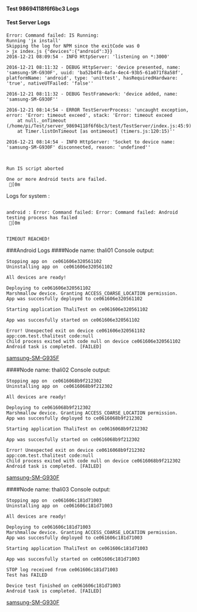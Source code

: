 #### Test 98694118f6f6bc3 Logs

#### Test Server Logs
```
Error: Command failed: IS Running:
Running 'jx install'
Skipping the log for NPM since the exitCode was 0
> jx index.js {"devices":{"android":3}}
2016-12-21 08:09:54 - INFO HttpServer: 'listening on *:3000'

2016-12-21 08:11:32 - DEBUG HttpServer: 'device presented, name: 'samsung-SM-G930F', uuid: 'ba52b4f8-4afa-4ec4-93b5-61a071f8a58f', platformName: 'android', type: 'unittest', hasRequiredHardware: 'true', nativeUTFailed: 'false''

2016-12-21 08:11:32 - DEBUG TestFramework: 'device added, name: 'samsung-SM-G930F''

2016-12-21 08:14:54 - ERROR TestServerProcess: 'uncaught exception, error: 'Error: timeout exceed', stack: 'Error: timeout exceed
    at null._onTimeout (/home/pi/Test/server_98694118f6f6bc3/test/TestServer/index.js:45:9)
    at Timer.listOnTimeout [as ontimeout] (timers.js:120:15)''

2016-12-21 08:14:54 - INFO HttpServer: 'Socket to device name: 'samsung-SM-G930F' disconnected, reason: 'undefined''


 
Run IS script aborted
 
One or more Android tests are failed.
 [0m

```


Logs for system : 
```

android : Error: Command failed: Error: Command failed: Android testing process has failed
 [0m


TIMEOUT REACHED!
```
###Android Logs
####Node name: thali01
Console output:
```
Stopping app on  ce061606e320561102
Uninstalling app on  ce061606e320561102

All devices are ready!

Deploying to ce061606e320561102
Marshmallow device. Granting ACCESS_COARSE_LOCATION permission.
App was succesfully deployed to ce061606e320561102

Starting application ThaliTest on ce061606e320561102

App was succesfully started on ce061606e320561102

Error! Unexpected exit on device ce061606e320561102 app:com.test.thalitest code:null 
Child process exited with code null on device ce061606e320561102
Android task is completed. [FAILED]
```
[samsung-SM-G935F](https://github.com/ThaliTester/TestResults/blob/98694118f6f6bc3_CI_sanity_check_czyzm/thali01_samsung-SM-G935F.md)

####Node name: thali02
Console output:
```
Stopping app on  ce0616068b9f212302
Uninstalling app on  ce0616068b9f212302

All devices are ready!

Deploying to ce0616068b9f212302
Marshmallow device. Granting ACCESS_COARSE_LOCATION permission.
App was succesfully deployed to ce0616068b9f212302

Starting application ThaliTest on ce0616068b9f212302

App was succesfully started on ce0616068b9f212302

Error! Unexpected exit on device ce0616068b9f212302 app:com.test.thalitest code:null 
Child process exited with code null on device ce0616068b9f212302
Android task is completed. [FAILED]
```
[samsung-SM-G930F](https://github.com/ThaliTester/TestResults/blob/98694118f6f6bc3_CI_sanity_check_czyzm/thali02_samsung-SM-G930F.md)

####Node name: thali03
Console output:
```
Stopping app on  ce061606c181d71003
Uninstalling app on  ce061606c181d71003

All devices are ready!

Deploying to ce061606c181d71003
Marshmallow device. Granting ACCESS_COARSE_LOCATION permission.
App was succesfully deployed to ce061606c181d71003

Starting application ThaliTest on ce061606c181d71003

App was succesfully started on ce061606c181d71003

STOP log received from ce061606c181d71003
Test has FAILED

Device test finished on ce061606c181d71003 
Android task is completed. [FAILED]
```
[samsung-SM-G930F](https://github.com/ThaliTester/TestResults/blob/98694118f6f6bc3_CI_sanity_check_czyzm/thali03_samsung-SM-G930F.md)





